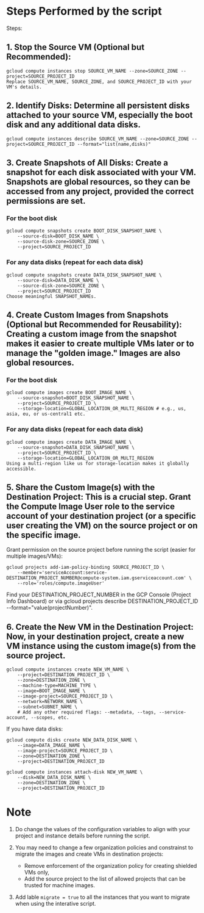 # Steps Performed by the script

Steps:

## 1. Stop the Source VM (Optional but Recommended):

```
gcloud compute instances stop SOURCE_VM_NAME --zone=SOURCE_ZONE --project=SOURCE_PROJECT_ID
Replace SOURCE_VM_NAME, SOURCE_ZONE, and SOURCE_PROJECT_ID with your VM's details.
```

## 2. Identify Disks: Determine all persistent disks attached to your source VM, especially the boot disk and any additional data disks.

```
gcloud compute instances describe SOURCE_VM_NAME --zone=SOURCE_ZONE --project=SOURCE_PROJECT_ID --format="list(name,disks)"
```

## 3. Create Snapshots of All Disks: Create a snapshot for each disk associated with your VM. Snapshots are global resources, so they can be accessed from any project, provided the correct permissions are set.

### For the boot disk

``` 
gcloud compute snapshots create BOOT_DISK_SNAPSHOT_NAME \
    --source-disk=BOOT_DISK_NAME \
    --source-disk-zone=SOURCE_ZONE \
    --project=SOURCE_PROJECT_ID
```

### For any data disks (repeat for each data disk)

```
gcloud compute snapshots create DATA_DISK_SNAPSHOT_NAME \
    --source-disk=DATA_DISK_NAME \
    --source-disk-zone=SOURCE_ZONE \
    --project=SOURCE_PROJECT_ID
Choose meaningful SNAPSHOT_NAMEs.
```

## 4. Create Custom Images from Snapshots (Optional but Recommended for Reusability): Creating a custom image from the snapshot makes it easier to create multiple VMs later or to manage the "golden image." Images are also global resources.

### For the boot disk

```
gcloud compute images create BOOT_IMAGE_NAME \
    --source-snapshot=BOOT_DISK_SNAPSHOT_NAME \
    --project=SOURCE_PROJECT_ID \
    --storage-location=GLOBAL_LOCATION_OR_MULTI_REGION # e.g., us, asia, eu, or us-central1 etc.
```

### For any data disks (repeat for each data disk)

```
gcloud compute images create DATA_IMAGE_NAME \
    --source-snapshot=DATA_DISK_SNAPSHOT_NAME \
    --project=SOURCE_PROJECT_ID \
    --storage-location=GLOBAL_LOCATION_OR_MULTI_REGION
Using a multi-region like us for storage-location makes it globally accessible.
```

## 5. Share the Custom Image(s) with the Destination Project: This is a crucial step. Grant the Compute Image User role to the service account of your destination project (or a specific user creating the VM) on the source project or on the specific image.

Grant permission on the source project before running the script (easier for multiple images/VMs):

```
gcloud projects add-iam-policy-binding SOURCE_PROJECT_ID \
    --member='serviceAccount:service-DESTINATION_PROJECT_NUMBER@compute-system.iam.gserviceaccount.com' \
    --role='roles/compute.imageUser'
```

Find your DESTINATION_PROJECT_NUMBER in the GCP Console (Project Info Dashboard) or via gcloud projects describe DESTINATION_PROJECT_ID --format="value(projectNumber)".


## 6. Create the New VM in the Destination Project: Now, in your destination project, create a new VM instance using the custom image(s) from the source project.

```
gcloud compute instances create NEW_VM_NAME \
    --project=DESTINATION_PROJECT_ID \
    --zone=DESTINATION_ZONE \
    --machine-type=MACHINE_TYPE \
    --image=BOOT_IMAGE_NAME \
    --image-project=SOURCE_PROJECT_ID \
    --network=NETWORK_NAME \
    --subnet=SUBNET_NAME \
    # Add any other required flags: --metadata, --tags, --service-account, --scopes, etc.
```

If you have data disks:

```
gcloud compute disks create NEW_DATA_DISK_NAME \
    --image=DATA_IMAGE_NAME \
    --image-project=SOURCE_PROJECT_ID \
    --zone=DESTINATION_ZONE \
    --project=DESTINATION_PROJECT_ID
```

```
gcloud compute instances attach-disk NEW_VM_NAME \
    --disk=NEW_DATA_DISK_NAME \
    --zone=DESTINATION_ZONE \
    --project=DESTINATION_PROJECT_ID
```


# Note

1. Do change the values of the configuration variables to align with your project and instance details before running the script.

2. You may need to change a few organization policies and constrainst to migrate the images and create VMs in destination projects:
    + Remove enforcement of the organization policy for creating shielded VMs only,
    + Add the source project to the list of allowed projects that can be trusted for machine images. 

3. Add lable `migrate = true` to all the instances that you want to migrate when using the interative script.




